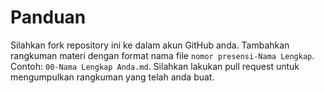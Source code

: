 # Panduan

Silahkan fork repository ini ke dalam akun GitHub anda. Tambahkan rangkuman
materi dengan format nama file `nomor presensi-Nama Lengkap`. Contoh: `00-Nama
Lengkap Anda.md`. Silahkan lakukan pull request untuk mengumpulkan rangkuman
yang telah anda buat.
